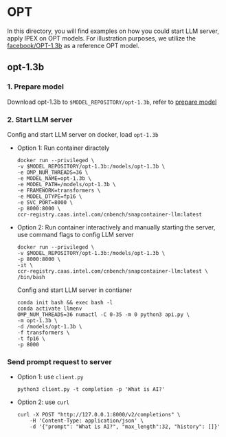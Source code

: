 # OPT

In this directory, you will find examples on how you could start LLM server, apply IPEX on OPT models. For illustration purposes, we utilize the [facebook/OPT-1.3b](https://huggingface.co/facebook/opt-1.3b) as a reference OPT model.

## opt-1.3b

### 1. Prepare model

Download opt-1.3b to `$MODEL_REPOSITORY/opt-1.3b`, refer to [prepare model](../../../doc/prepare_model.md)

### 2. Start LLM server

Config and start LLM server on docker, load `opt-1.3b`

- Option 1: Run container diractely

    ```shell
    docker run --privileged \
    -v $MODEL_REPOSITORY/opt-1.3b:/models/opt-1.3b \
    -e OMP_NUM_THREADS=36 \
    -e MODEL_NAME=opt-1.3b \
    -e MODEL_PATH=/models/opt-1.3b \
    -e FRAMEWORK=transformers \
    -e MODEL_DTYPE=fp16 \
    -e SVC_PORT=8000 \
    -p 8000:8000 \
    ccr-registry.caas.intel.com/cnbench/snapcontainer-llm:latest
    ```

- Option 2: Run container interactively and manually starting the server, use command flags to config LLM server

    ```shell
    docker run --privileged \
    -v $MODEL_REPOSITORY/opt-1.3b:/models/opt-1.3b \
    -p 8000:8000 \
    -it \
    ccr-registry.caas.intel.com/cnbench/snapcontainer-llm:latest \
    /bin/bash
    ```

    Config and start LLM server in contianer

    ```shell
    conda init bash && exec bash -l
    conda activate llmenv
    OMP_NUM_THREADS=36 numactl -C 0-35 -m 0 python3 api.py \
    -m opt-1.3b \
    -d /models/opt-1.3b \
    -f transformers \
    -t fp16 \
    -p 8000
    ```

### Send prompt request to server

- Option 1: use `client.py`

    ```shell
    python3 client.py -t completion -p 'What is AI?'
    ```

- Option 2: use `curl`

    ```shell
    curl -X POST "http://127.0.0.1:8000/v2/completions" \
        -H 'Content-Type: application/json' \
        -d '{"prompt": "What is AI?", "max_length":32, "history": []}'
    ```
